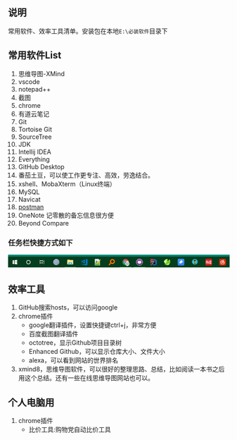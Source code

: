 ## 说明
常用软件、效率工具清单。安装包在本地`E:\必装软件`目录下

## 常用软件List

1. 思维导图-XMind
2. vscode
3. notepad++
4. 截图
5. chrome
6. 有道云笔记
7. Git
8. Tortoise Git
9. SourceTree
10. JDK
11. Intellij IDEA
12. Everything
13. GitHub Desktop
14. 番茄土豆，可以使工作更专注、高效，劳逸结合。
15. xshell、MobaXterm（Linux终端）
16. MySQL
17. Navicat
18. [postman](postman.md)
19. OneNote 记零散的备忘信息很方便
20. Beyond Compare

### 任务栏快捷方式如下
![](imgs/taskbar-shortcuts.jpg)


## 效率工具
1. GitHub搜索hosts，可以访问google
2. chrome插件
    - google翻译插件，设置快捷键ctrl+j，非常方便
    - 百度截图翻译插件
    - octotree，显示Github项目目录树
    - Enhanced Github，可以显示仓库大小、文件大小
    - alexa，可以看到网站的世界排名
3. xmind8，思维导图软件，可以很好的整理思路、总结，比如阅读一本书之后用这个总结。还有一些在线思维导图网站也可以。

## 个人电脑用
1. chrome插件
    - 比价工具:购物党自动比价工具
